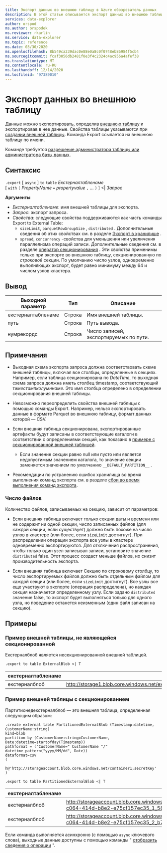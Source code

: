 ```yaml
---
title: Экспорт данных во внешнюю таблицу в Azure обозреватель данных
description: В этой статье описывается экспорт данных во внешнюю таблицу в обозреватель данных Azure.
services: data-explorer
author: orspod
ms.author: orspodek
ms.reviewer: rkarlin
ms.service: data-explorer
ms.topic: reference
ms.date: 03/30/2020
ms.openlocfilehash: 8b549ca239dac0e88e0a8c0f0748eb86984f5cb4
ms.sourcegitcommit: fcaf3056db2481f0e3f4c2324c4ac956a4afef38
ms.translationtype: MT
ms.contentlocale: ru-RU
ms.lasthandoff: 12/14/2020
ms.locfileid: "97389010"
---
```

# <a name="export-data-to-an-external-table"></a>Экспорт данных во внешнюю таблицу

Данные можно экспортировать, определив [внешнюю таблицу](../external-table-commands.md) и экспортировав в нее данные.
Свойства таблицы указываются при [создании внешней таблицы](../external-tables-azurestorage-azuredatalake.md#create-or-alter-external-table).
Команда Export ссылается на внешнюю таблицу по имени.

Команде требуется [разрешение администратора таблицы или администратора базы данных](../access-control/role-based-authorization.md).

## <a name="syntax"></a>Синтаксис

`.export` [ `async` ] `to` `table` *Екстерналтабленаме* <br>
[ `with` `(` *PropertyName* `=` *propertyvalue* `,` ... `)` ] <| *Запрос*

**Аргументы**

* *Екстерналтабленаме*: имя внешней таблицы для экспорта.
* *Запрос*: экспорт запроса.
* *Свойства*: следующие свойства поддерживаются как часть команды Export to External Table: 
    * `sizeLimit`, `parquetRowGroupSize` , `distributed` . Дополнительные сведения об этих свойствах см. в разделе [Экспорт в хранилище](export-data-to-storage.md) .
    * `spread`, `concurrency` -свойства для уменьшения или увеличения параллелизма операций записи. Дополнительные сведения см. в разделе [оператор секционирования](../../query/partitionoperator.md) . Эти свойства применимы только при экспорте во внешнюю таблицу, секционированную по _строковой_ секции. По умолчанию число узлов, одновременно выполняющих экспорт, будет равно минимуму между 64 и числом узлов кластера.


## <a name="output"></a>Вывод

|Выходной параметр |Тип |Описание
|---|---|---
|екстерналтабленаме  |Строка |Имя внешней таблицы.
|путь|Строка|Путь вывода.
|нумрекордс|Строка| Число записей, экспортируемых по пути.

## <a name="notes"></a>Примечания

* Выходная схема экспорта запроса должна соответствовать схеме внешней таблицы, включая все столбцы, определенные в секциях. Например, если таблица секционирована по *DateTime*, то выходная схема запроса должна иметь столбец timestamp, соответствующий *тиместампколумннаме*. Это имя столбца определено в определении секционирования внешней таблицы.

* Невозможно переопределить свойства внешней таблицы с помощью команды Export.
 Например, нельзя экспортировать данные в формате Parquet во внешнюю таблицу, формат данных которой — CSV.

* Если внешняя таблица секционирована, экспортированные артефакты будут записаны в соответствующие каталоги в соответствии с определениями секций, как показано в [примере с секционированной внешней таблицей](#partitioned-external-table-example).
  * Если значение секции равно null или пусто или является недопустимым значением каталога, то значение секции заменяется значением по умолчанию `__DEFAULT_PARTITION__` .

* Рекомендации по устранению ошибок хранилища во время выполнения команд экспорта см. в разделе [сбои во время выполнения команд экспорта](export-data-to-storage.md#failures-during-export-commands).

### <a name="number-of-files"></a>Число файлов

Количество файлов, записываемых на секцию, зависит от параметров:

 * Если внешняя таблица включает только секции даты и времени или не содержит ни одной секции, число записанных файлов (для каждой секции, если существует) должно быть похоже на число узлов в кластере (или более, если `sizeLimit` достигнут). При распределении операции экспорта все узлы в кластере одновременно экспортируются. Для отключения распространения, чтобы только один узел записывал записи, установите значение `distributed` false. Этот процесс создаст меньше файлов, но снизит производительность экспорта.

* Если внешняя таблица включает Секцию по строковому столбцу, то число экспортируемых файлов должно быть отдельным файлом для каждой секции (или более, если `sizeLimit` достигнут). Все узлы все еще участвуют в экспорте (операция распределена), но каждая секция назначается определенному узлу. Если задано `distributed` значение false, то экспорт будет выполняться только для одного узла, но поведение останется неизменным (один файл записан на секцию).

## <a name="examples"></a>Примеры

### <a name="non-partitioned-external-table-example"></a>Пример внешней таблицы, не являющейся секционированной

Екстерналблоб является несекционированной внешней таблицей. 

```kusto
.export to table ExternalBlob <| T
```

|екстерналтабленаме|путь|нумрекордс|
|---|---|---|
|екстерналблоб|http://storage1.blob.core.windows.net/externaltable1cont1/1_58017c550b384c0db0fea61a8661333e.csv|10|

### <a name="partitioned-external-table-example"></a>Пример внешней таблицы с секционированием

Партитионедекстерналблоб — это внешняя таблица, определенная следующим образом: 

```kusto
.create external table PartitionedExternalBlob (Timestamp:datetime, CustomerName:string) 
kind=blob
partition by (CustomerName:string=CustomerName, Date:datetime=startofday(Timestamp))   
pathformat = ("CustomerName=" CustomerName "/" datetime_pattern("yyyy/MM/dd", Date))   
dataformat=csv
( 
   h@'http://storageaccount.blob.core.windows.net/container1;secretKey'
)
```

```kusto
.export to table PartitionedExternalBlob <| T
```

|екстерналтабленаме|путь|нумрекордс|
|---|---|---|
|екстерналблоб|http://storageaccount.blob.core.windows.net/container1/CustomerName=customer1/2019/01/01/fa36f35c-c064-414d-b8e2-e75cf157ec35_1_58017c550b384c0db0fea61a8661333e.csv|10|
|екстерналблоб|http://storageaccount.blob.core.windows.net/container1/CustomerName=customer2/2019/01/01/fa36f35c-c064-414d-b8e2-e75cf157ec35_2_b785beec2c004d93b7cd531208424dc9.csv|10|

Если команда выполняется асинхронно (с помощью `async` ключевого слова), выходные данные доступны с помощью команды " [отобразить сведения о операции](../operations.md#show-operation-details) ".
